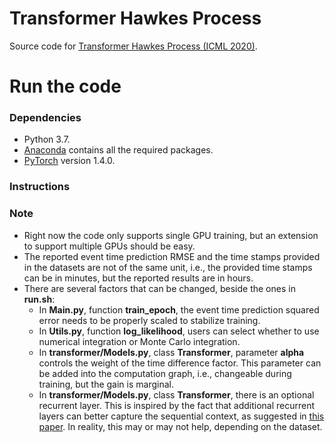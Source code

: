 # Transformer Hawkes Process

Source code for [Transformer Hawkes Process (ICML 2020)](https://arxiv.org/abs/2002.09291).

# Run the code

### Dependencies
* Python 3.7.
* [Anaconda](https://www.anaconda.com/) contains all the required packages.
* [PyTorch](https://pytorch.org/) version 1.4.0.

### Instructions


### Note
* Right now the code only supports single GPU training, but an extension to support multiple GPUs should be easy.
* The reported event time prediction RMSE and the time stamps provided in the datasets are not of the same unit, i.e., the provided time stamps can be in minutes, but the reported results are in hours.
* There are several factors that can be changed, beside the ones in **run.sh**:
  * In **Main.py**, function **train\_epoch**, the event time prediction squared error needs to be properly scaled to stabilize training.
  * In **Utils.py**, function **log_likelihood**, users can select whether to use numerical integration or Monte Carlo integration.
  * In **transformer/Models.py**, class **Transformer**, parameter **alpha** controls the weight of the time difference factor. This parameter can be added into the computation graph, i.e., changeable during training, but the gain is marginal.
  * In **transformer/Models.py**, class **Transformer**, there is an optional recurrent layer. This  is inspired by the fact that additional recurrent layers can better capture the sequential context, as suggested in [this paper](https://arxiv.org/pdf/1904.09408.pdf). In reality, this may or may not help, depending on the dataset.
